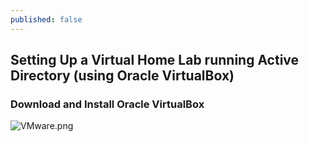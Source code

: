 ```yaml
---
published: false
---
```

## Setting Up a Virtual Home Lab running Active Directory (using Oracle VirtualBox)

### Download and Install Oracle VirtualBox
![VMware.png]({{site.baseurl}}/images/VMware.png)